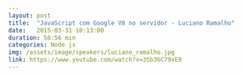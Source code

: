 ```yaml
---
layout: post
title:  "JavaScript com Google V8 no servidor - Luciano Ramalho"
date:   2015-03-31 10:13:00
duration: 58:56 min
categories: Node js
img: /assets/image/speakers/luciano_ramalho.jpg
link: https://www.youtube.com/watch?v=3Sb36C79xE0
---
```

